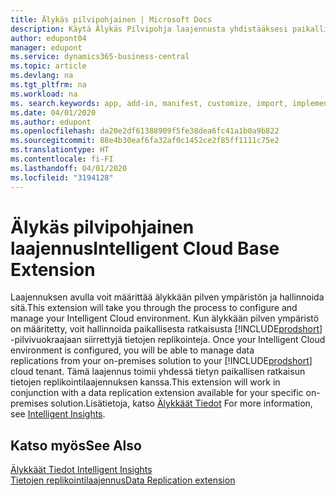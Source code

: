 ```yaml
---
title: Älykäs pilvipohjainen | Microsoft Docs
description: Käytä Älykäs Pilvipohja laajennusta yhdistääksesi paikallinen ratkaisusi Business Central online-versioon.
author: edupont04
manager: edupont
ms.service: dynamics365-business-central
ms.topic: article
ms.devlang: na
ms.tgt_pltfrm: na
ms.workload: na
ms. search.keywords: app, add-in, manifest, customize, import, implement
ms.date: 04/01/2020
ms.author: edupont
ms.openlocfilehash: da20e2df61388909f5fe38dea6fc41a1b0a9b822
ms.sourcegitcommit: 88e4b30eaf6fa32af0c1452ce2f85ff1111c75e2
ms.translationtype: HT
ms.contentlocale: fi-FI
ms.lasthandoff: 04/01/2020
ms.locfileid: "3194128"
---
```

# <a name="intelligent-cloud-base-extension"></a><span data-ttu-id="00b83-103">Älykäs pilvipohjainen laajennus</span><span class="sxs-lookup"><span data-stu-id="00b83-103">Intelligent Cloud Base Extension</span></span>

<span data-ttu-id="00b83-104">Laajennuksen avulla voit määrittää älykkään pilven ympäristön ja hallinnoida sitä.</span><span class="sxs-lookup"><span data-stu-id="00b83-104">This extension will take you through the process to configure and manage your Intelligent Cloud environment.</span></span><span data-ttu-id="00b83-105"> Kun älykkään pilven ympäristö on määritetty, voit hallinnoida paikallisesta ratkaisusta [!INCLUDE[prodshort](includes/prodshort.md)] -pilvivuokraajaan siirrettyjä tietojen replikointeja.</span><span class="sxs-lookup"><span data-stu-id="00b83-105"> Once your Intelligent Cloud environment is configured, you will be able to manage data replications from your on-premises solution to your [!INCLUDE[prodshort](includes/prodshort.md)] cloud tenant.</span></span> <span data-ttu-id="00b83-106">Tämä laajennus toimii yhdessä tietyn paikallisen ratkaisun tietojen replikointilaajennuksen kanssa.</span><span class="sxs-lookup"><span data-stu-id="00b83-106">This extension will work in conjunction with a data replication extension available for your specific on-premises solution.</span></span><span data-ttu-id="00b83-107">Lisätietoja, katso [Älykkäät Tiedot](about-intelligent-cloud.md)</span><span class="sxs-lookup"><span data-stu-id="00b83-107"> For more information, see [Intelligent Insights](about-intelligent-cloud.md).</span></span>  

## <a name="see-also"></a><span data-ttu-id="00b83-108">Katso myös</span><span class="sxs-lookup"><span data-stu-id="00b83-108">See Also</span></span>

[<span data-ttu-id="00b83-109">Älykkäät Tiedot </span><span class="sxs-lookup"><span data-stu-id="00b83-109">Intelligent Insights</span></span>](about-intelligent-cloud.md)  
[<span data-ttu-id="00b83-110">Tietojen replikointilaajennus</span><span class="sxs-lookup"><span data-stu-id="00b83-110">Data Replication extension</span></span>](ui-extensions-data-replication.md)  
